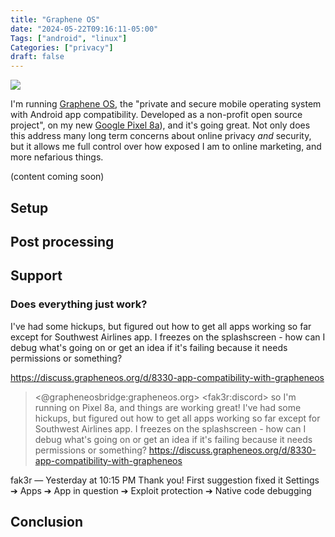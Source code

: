 ```yaml
---
title: "Graphene OS"
date: "2024-05-22T09:16:11-05:00"
Tags: ["android", "linux"]
Categories: ["privacy"] 
draft: false
---
```

![](/2024/me-and-graphene.jpg)

I'm running [Graphene OS](https://grapheneos.org/), the "private and secure mobile operating system with Android app compatibility. Developed as a non-profit open source project", on my new [Google Pixel 8a](https://store.google.com/product/pixel_8a)), and it's going great. Not only does this address many long term concerns about online privacy *and* security, but it allows me full control over how exposed I am to online marketing, and more nefarious things.

(content coming soon)

## Setup

## Post processing

## Support

### Does everything just work?

I've had some hickups, but figured out how to get all apps working so far except for Southwest Airlines app. I freezes on the splashscreen - how can I debug what's going on or get an idea if it's failing because it needs permissions or something?

https://discuss.grapheneos.org/d/8330-app-compatibility-with-grapheneos

> <@grapheneosbridge:grapheneos.org> &lt;fak3r:discord&gt; so I'm running on Pixel 8a, and things are working great! I've had some hickups, but figured out how to get all apps working so far except for Southwest Airlines app. I freezes on the splashscreen - how can I debug what's going on or get an idea if it's failing because it needs permissions or something?  https://discuss.grapheneos.org/d/8330-app-compatibility-with-grapheneos

fak3r — Yesterday at 10:15 PM
Thank you! First suggestion fixed it Settings ➔ Apps ➔ App in question ➔ Exploit protection ➔ Native code debugging

## Conclusion

